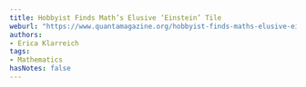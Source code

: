 ```yaml
---
title: Hobbyist Finds Math’s Elusive ‘Einstein’ Tile
weburl: "https://www.quantamagazine.org/hobbyist-finds-maths-elusive-einstein-tile-20230404/"
authors:
- Erica Klarreich
tags:
- Mathematics
hasNotes: false
---
```


